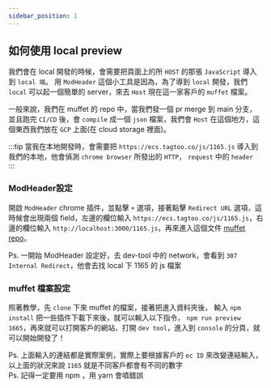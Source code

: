 ```yaml
---
sidebar_position: 1
---
```



如何使用 local preview
------


我們會在 local 開發的時候，會需要把頁面上的所 `HOST` 的那張 `JavaScript` 導入到 `local 端`。 用 `ModHeader` 這個小工具是因為，為了導到 `local` 開發，我們 `local` 可以起一個簡單的 server，來去 `Host` 現在這一家客戶的 `muffet` 檔案。

一般來說，我們在 muffet 的 repo 中，當我們發一個 pr merge 到 main 分支，並且跑完 `CI/CD` 後，會 `compile` 成一個 `json` 檔案，我們會 `Host` 在這個地方，這個東西我們放在 `GCP` 上面(在 cloud storage 裡面)。


:::tip
當我在本地開發時，會需要把 `https://ecs.tagtoo.co/js/1165.js` 導入到我們的本地，他會偵測 `chrome browser` 所發出的 `HTTP`， `request` 中的 `header`  
:::


### ModHeader設定
開啟 `ModHeader` chrome 插件，並點擊 `+` 選項，接著點擊 `Redirect URL` 選項，這時候會出現兩個 field，左邊的欄位輸入 `https://ecs.tagtoo.co/js/1165.js`，右邊的欄位輸入 `http://localhost:3000/1165.js`，再來進入這個文件 [muffet repo](https://github.com/Tagtoo/muffet/wiki/%5BMuffet%5D-%E5%B7%A5%E4%BD%9C%E6%89%8B%E5%86%8A)。

Ps. 一開始 ModHeader 設定好，去 dev-tool 中的 network，會看到 `307 Internal Redirect`，他會去找 local 下 1165 的 js 檔案

### muffet 檔案設定
照著教學，先 `clone` 下來 muffet 的檔案，接著把進入資料夾後， 輸入 `npm install` 把一些插件下載下來後，就可以輸入以下指令， `npm run preview 1665`，再來就可以打開客戶的網站、打開 `dev tool`，進入到 `console` 的分頁，就可以開始開發了！



Ps. 上面輸入的連結都是實際案例，實際上要根據客戶的 `ec ID` 來改變連結輸入，以上面的狀況來說 `1165` 就是不同客戶都會有不同的數字  
Ps. 記得一定要用 npm ，用 yarn 會噴錯誤